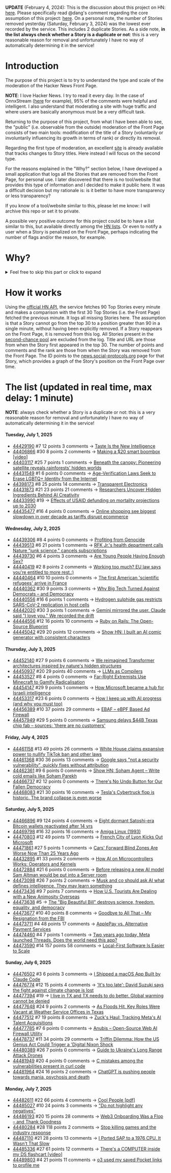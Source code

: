 **UPDATE** (February 4, 2024): This is the discussion about this project on HN: [here](https://news.ycombinator.com/item?id=39230513). Please specifically read @dang's comment regarding the core assumption of this project: [here](https://news.ycombinator.com/item?id=39231537). On a personal note, the number of Stories removed yesterday (Saturday, February 3, 2024) was the lowest ever recorded by the service. This includes 2 duplicate Stories. As a side note, **in the list always check whether a Story is a duplicate or not**: this is a very reasonable reason for removal and unfortunately I have no way of automatically determining it in the service!

# Introduction

The purpose of this project is to try to understand the type and scale of the moderation of the Hacker News Front Page.

**NOTE**: I love Hacker News. I try to read it every day. In the case of OnnxStream ([here](https://news.ycombinator.com/item?id=37752632) for example), 95% of the comments were helpful and intelligent. I also understand that moderating a site with huge traffic and where users are basically anonymous must be a very difficult task.

Returning to the purpose of this project, from what I have been able to see, the "public" (i.e. observable from the outside) moderation of the Front Page consists of two main tools: modification of the title of a Story (voluntarily or involuntarily influencing its growth in terms of rank) or directly its removal.

Regarding the first type of moderation, an excellent [site](https://hackernewstitles.netlify.app/) is already available that tracks changes to Story titles. Here instead I will focus on the second type.

For the reasons explained in the "Why?" section below, I have developed a small application that logs all the Stories that are removed from the Front Page, for personal use. I later discovered that there is no tool/website that provides this type of information and I decided to make it public here. It was a difficult decision but my rationale is: is it better to have more transparency or less transparency?

If you know of a tool/website similar to this, please let me know: I will archive this repo or set it to private.

A possible very positive outcome for this project could be to have a list similar to this, but available directly among the [HN lists](https://news.ycombinator.com/lists). Or even to notify a user when a Story is penalized on the Front Page, perhaps indicating the number of flags and/or the reason, for example.

# Why?

<details>
<summary>Feel free to skip this part or click to expand</summary>

A friend of mine posted two Stories on Hacker News related to OnnxStream (31 days apart), the first related to SDXL Turbo support and the second related to TinyLlama and Mistral 7B support.

In the case of the [first](https://news.ycombinator.com/item?id=38646969), the Story was among the first on the Front Page, until its title was changed from "Stable Diffusion Turbo on a Raspberry Pi Zero 2 generates an image in 29 minutes" to "OnnxStream: Stable Diffusion XL 1.0 Base on a Raspberry Pi Zero 2". This effectively "killed" the Story. One user pointed out that the new title didn't reflect the spirit of the Story (thanks @practice9).

In the case of the [second](https://news.ycombinator.com/item?id=38991145), the Story was in third place on the Front Page, less than an hour after the submission. In this case it was simply removed from the Front Page.

Having discovered this, perplexed, I sent an email to the moderator. @dang, who was very kind and quick in his response, explained to me that the Story had been flagged by users even without being explicitly [flagged], and that he could therefore only hypothesize the causes of the flag. His hypothesis was that (some?) users might be fed up with news related to LLMs.

While I have no reason to doubt Daniel's good faith, it's hard to believe that HN users would be tired of LLM-related news.

So I decided to develop a small console application to determine the frequency of this phenomenon (actually I was also motivated by the prospect of writing some C# code, after more than 2 years of complete abstinence). I subsequently discovered that there were no tools/websites that monitored this specific phenomenon and I therefore decided to make it public here.

</details>

# How it works

Using the [official HN API](https://github.com/HackerNews/API), the service fetches 90 Top Stories every minute and makes a comparison with the first 30 Top Stories (i.e. the Front Page) fetched the previous minute. It logs all missing Stories here. The assumption is that a Story cannot go from the top 30 to a position greater than 90 in a single minute, without having been explicitly removed. If a Story reappears on the Front Page, it is removed from this log. All Stories present in the [second-chance pool](https://news.ycombinator.com/pool) are excluded from the log. Title and URL are those from when the Story first appeared in the top 30. The number of points and comments and the rank are those from when the Story was removed from the Front Page. The ID points to the [news.social-protocols.org](https://news.social-protocols.org) page for that Story, which provides a graph of the Story's position on the Front Page over time.

# The list (updated in real time, max delay: 1 minute)

**NOTE**: always check whether a Story is a duplicate or not: this is a very reasonable reason for removal and unfortunately I have no way of automatically determining it in the service!

#### **Tuesday, July 1, 2025**<!-- HN:44429190:start -->
* [44429190](https://news.social-protocols.org/stats?id=44429190) #7 12 points 3 comments -> [Taste Is the New Intelligence](https://wildbarestepf.substack.com/p/taste-is-the-new-intelligence)<!-- HN:44429190:end --><!-- HN:44406866:start -->
* [44406866](https://news.social-protocols.org/stats?id=44406866) #30 8 points 2 comments -> [Making a $20 smart boombox [video]](https://www.youtube.com/watch?v=P3XCPywlXBI)<!-- HN:44406866:end --><!-- HN:44403117:start -->
* [44403117](https://news.social-protocols.org/stats?id=44403117) #25 7 points 1 comments -> [Beneath the canopy: Pioneering satellite reveals rainforests' hidden worlds](https://www.bbc.co.uk/news/resources/idt-d7353b50-0fea-46ba-8495-ae9e25192cfe)<!-- HN:44403117:end --><!-- HN:44431549:start -->
* [44431549](https://news.social-protocols.org/stats?id=44431549) #1 6 points 0 comments -> [Age-Verification Laws Seek to Erase LGBTQ+ Identity from the Internet](https://msmagazine.com/2025/02/25/lgbtq-abortion-censorship-age-verification-laws/)<!-- HN:44431549:end --><!-- HN:44398173:start -->
* [44398173](https://news.social-protocols.org/stats?id=44398173) #8 25 points 14 comments -> [Transparent Electronics](https://www.are.na/james-hicks/transparent-electronics)<!-- HN:44398173:end --><!-- HN:44431873:start -->
* [44431873](https://news.social-protocols.org/stats?id=44431873) #21 23 points 21 comments -> [Researchers Uncover Hidden Ingredients Behind AI Creativity](https://www.quantamagazine.org/researchers-uncover-hidden-ingredients-behind-ai-creativity-20250630/)<!-- HN:44431873:end --><!-- HN:44433990:start -->
* [44433990](https://news.social-protocols.org/stats?id=44433990) #19 -> [Effects of USAID defunding on mortality projections up to 2030](https://www.thelancet.com/journals/lancet/article/PIIS0140-6736(25)01186-9/fulltext)<!-- HN:44433990:end --><!-- HN:44435477:start -->
* [44435477](https://news.social-protocols.org/stats?id=44435477) #16 4 points 0 comments -> [Online shopping see biggest slowdown in over decade as tariffs disrupt ecommerce](https://www.cnbc.com/2025/07/01/online-retail-sees-biggest-slowdown-in-decade-tariffs-hit-e-commerce.html)<!-- HN:44435477:end -->
#### **Wednesday, July 2, 2025**
<!-- HN:44439306:start -->
* [44439306](https://news.social-protocols.org/stats?id=44439306) #8 4 points 0 comments -> [Profiting from Genocide](https://chrishedges.substack.com/p/profiting-from-genocide)<!-- HN:44439306:end --><!-- HN:44439513:start -->
* [44439513](https://news.social-protocols.org/stats?id=44439513) #6 21 points 1 comments -> [RFK Jr.'s health department calls Nature "junk science," cancels subscriptions](https://arstechnica.com/health/2025/07/rfk-jr-s-health-department-calls-nature-junk-science-cancels-subscriptions/)<!-- HN:44439513:end --><!-- HN:44439730:start -->
* [44439730](https://news.social-protocols.org/stats?id=44439730) #6 4 points 3 comments -> [Are Young People Having Enough Sex?](https://www.newyorker.com/magazine/2025/06/30/the-case-against-the-sexual-revolution-louise-perry-book-review-the-second-coming-carter-sherman)<!-- HN:44439730:end --><!-- HN:44440419:start -->
* [44440419](https://news.social-protocols.org/stats?id=44440419) #2 8 points 2 comments -> [Working too much? EU law says you're entitled to more rest.:)](https://nureti.com/blog/things-you-did-not-know-eu-time-directive/)<!-- HN:44440419:end --><!-- HN:44440464:start -->
* [44440464](https://news.social-protocols.org/stats?id=44440464) #10 10 points 0 comments -> [The first American 'scientific refugees' arrive in France](https://www.politico.eu/article/meet-first-academic-refugees-fleeing-us-france-science-program/)<!-- HN:44440464:end --><!-- HN:44440362:start -->
* [44440362](https://news.social-protocols.org/stats?id=44440362) #30 9 points 3 comments -> [Why Big Tech Turned Against Democrats – and Democracy](https://paulkrugman.substack.com/p/why-big-tech-turned-against-democrats)<!-- HN:44440362:end --><!-- HN:44440556:start -->
* [44440556](https://news.social-protocols.org/stats?id=44440556) #16 6 points 1 comments -> [Hydrogen sulphide gas restricts SARS-CoV-2 replication in host cells](https://iisc.ac.in/hydrogen-sulphide-gas-restricts-sars-cov-2-replication-in-host-cells/)<!-- HN:44440556:end --><!-- HN:44442020:start -->
* [44442020](https://news.social-protocols.org/stats?id=44442020) #30 3 points 1 comments -> [Gemini mirrored the user. Claude said "I love you." We recorded the drift](https://drive.proton.me/urls/QZQ6QN5AVM#xp94MAFlT8gD)<!-- HN:44442020:end --><!-- HN:44444556:start -->
* [44444556](https://news.social-protocols.org/stats?id=44444556) #12 16 points 10 comments -> [Ruby on Rails: The Open-Source Blueprint](https://blog.codeminer42.com/ruby-on-rails-the-open-source-blueprint/)<!-- HN:44444556:end --><!-- HN:44445042:start -->
* [44445042](https://news.social-protocols.org/stats?id=44445042) #29 20 points 12 comments -> [Show HN: I built an AI comic generator with consistent characters](https://www.glimora.ai)<!-- HN:44445042:end -->
#### **Thursday, July 3, 2025**<!-- HN:44452140:start -->
* [44452140](https://news.social-protocols.org/stats?id=44452140) #27 9 points 6 comments -> [We reimagined Transformer architectures inspired by nature's hidden structures](https://ieeexplore.ieee.org/document/10754699)<!-- HN:44452140:end --><!-- HN:44450937:start -->
* [44450937](https://news.social-protocols.org/stats?id=44450937) #20 29 points 40 comments -> [LLMs as Compilers](https://resync-games.com/blog/engineering/llms-as-compiler)<!-- HN:44450937:end --><!-- HN:44453527:start -->
* [44453527](https://news.social-protocols.org/stats?id=44453527) #8 4 points 0 comments -> [Far-Right Extremists Use Minecraft to Gamify Radicalisation](https://gnet-research.org/2025/07/02/playing-with-hate-how-far-right-extremists-use-minecraft-to-gamify-radicalisation/)<!-- HN:44453527:end --><!-- HN:44454147:start -->
* [44454147](https://news.social-protocols.org/stats?id=44454147) #29 9 points 1 comments -> [How Microsoft became a hub for Israeli intelligence](https://thegrayzone.com/2025/05/23/microsoft-hub-israeli-intel/)<!-- HN:44454147:end --><!-- HN:44453317:start -->
* [44453317](https://news.social-protocols.org/stats?id=44453317) #23 6 points 0 comments -> [How I keep up with AI progress (and why you must too)](https://blog.nilenso.com/blog/2025/06/23/how-i-keep-up-with-ai-progress/)<!-- HN:44453317:end --><!-- HN:44456389:start -->
* [44456389](https://news.social-protocols.org/stats?id=44456389) #10 37 points 29 comments -> [EBAF – eBPF Based Ad Firewall](https://github.com/Kazedaa/eBAF)<!-- HN:44456389:end --><!-- HN:44457949:start -->
* [44457949](https://news.social-protocols.org/stats?id=44457949) #29 5 points 0 comments -> [Samsung delays $44B Texas chip fab – sources: 'there are no customers'](https://www.tomshardware.com/tech-industry/semiconductors/samsung-delays-usd44-billion-texas-chip-fab-sources-say-completion-halted-because-there-are-no-customers)<!-- HN:44457949:end -->
#### **Friday, July 4, 2025**
<!-- HN:44461158:start -->
* [44461158](https://news.social-protocols.org/stats?id=44461158) #13 49 points 26 comments -> [White House claims expansive power to nullify TikTok ban and other laws](https://www.nytimes.com/2025/07/03/us/politics/trump-bondi-tiktok-executive-power.html)<!-- HN:44461158:end --><!-- HN:44461368:start -->
* [44461368](https://news.social-protocols.org/stats?id=44461368) #30 36 points 13 comments -> [Google says "not a security vulnerability", quickly fixes without attribution](https://groups.google.com/g/certificate-transparency/c/u8SsXgSFbz4/m/CThyzj-QBAAJ)<!-- HN:44461368:end --><!-- HN:44462361:start -->
* [44462361](https://news.social-protocols.org/stats?id=44462361) #9 6 points 0 comments -> [Show HN: Soham Agent – Write cold emails like Soham Parekh](https://buildthatidea.com/sohamagent/6c604d4f-caac-475f-b489-d568210f905a)<!-- HN:44462361:end --><!-- HN:44466737:start -->
* [44466737](https://news.social-protocols.org/stats?id=44466737) #2 12 points 0 comments -> [There's No Undo Button for Our Fallen Democracy](https://kottke.org/25/07/theres-no-undo-button-for-our-fallen-democracy)<!-- HN:44466737:end --><!-- HN:44468083:start -->
* [44468083](https://news.social-protocols.org/stats?id=44468083) #21 30 points 16 comments -> [Tesla's Cybertruck flop is historic. The brand collapse is even worse](https://www.dailykos.com/stories/2025/7/3/2331384/-Tesla-s-Cybertruck-flop-is-historic-The-brand-collapse-is-even-worse)<!-- HN:44468083:end -->
#### **Saturday, July 5, 2025**
<!-- HN:44466896:start -->
* [44466896](https://news.social-protocols.org/stats?id=44466896) #9 124 points 4 comments -> [Eight dormant Satoshi-era Bitcoin wallets reactivated after 14 yrs](https://twitter.com/WatcherGuru/status/1941167512491864554)<!-- HN:44466896:end --><!-- HN:44469798:start -->
* [44469798](https://news.social-protocols.org/stats?id=44469798) #16 32 points 16 comments -> [Amiga Linux (1993)](https://groups.google.com/g/comp.sys.amiga.emulations/c/xUgrpylQOXk)<!-- HN:44469798:end --><!-- HN:44470803:start -->
* [44470803](https://news.social-protocols.org/stats?id=44470803) #12 49 points 17 comments -> [French City of Lyon Kicks Out Microsoft](https://news.itsfoss.com/french-city-replaces-microsoft/)<!-- HN:44470803:end --><!-- HN:44471861:start -->
* [44471861](https://news.social-protocols.org/stats?id=44471861) #27 5 points 1 comments -> [Cars' Forward Blind Zones Are Worse Now Than 25 Years Ago](https://www.caranddriver.com/news/a65219830/car-blind-zones-study-iihs/)<!-- HN:44471861:end --><!-- HN:44432895:start -->
* [44432895](https://news.social-protocols.org/stats?id=44432895) #1 33 points 2 comments -> [How AI on Microcontrollers Works: Operators and Kernels](https://danielmangum.com/posts/ai-microcontrollers-operators-kernels/)<!-- HN:44432895:end --><!-- HN:44472884:start -->
* [44472884](https://news.social-protocols.org/stats?id=44472884) #21 6 points 0 comments -> [Before releasing a new AI model Sam Altman would be put into a Server room](https://twitter.com/the_yanco/status/1941388896387875282)<!-- HN:44472884:end --><!-- HN:44473098:start -->
* [44473098](https://news.social-protocols.org/stats?id=44473098) #26 7 points 2 comments -> [Musk and co should ask AI what defines intelligence. They may learn something](https://observer.co.uk/news/columnists/article/musk-and-co-should-ask-an-ai-what-defines-intelligence-they-may-learn-something)<!-- HN:44473098:end --><!-- HN:44473436:start -->
* [44473436](https://news.social-protocols.org/stats?id=44473436) #9 7 points 7 comments -> [How U.S. Tourists Are Dealing with a New Animosity Overseas](https://www.wsj.com/lifestyle/travel/american-international-travel-tips-0a70af73)<!-- HN:44473436:end --><!-- HN:44473638:start -->
* [44473638](https://news.social-protocols.org/stats?id=44473638) #5 -> [The "Big Beautiful Bill" destroys science, freedom, equality, and democracy](https://news.immunologic.org/p/rip-america-or-at-least-the-american)<!-- HN:44473638:end --><!-- HN:44473677:start -->
* [44473677](https://news.social-protocols.org/stats?id=44473677) #10 40 points 8 comments -> [Goodbye to All That – My Resignation from the FBI](https://www.lawfaremedia.org/article/goodbye-to-all-that)<!-- HN:44473677:end --><!-- HN:44473711:start -->
* [44473711](https://news.social-protocols.org/stats?id=44473711) #4 48 points 17 comments -> [ApplePay vs. Alternative Payment Services](https://www.taler.net/en/news/2025-05.html)<!-- HN:44473711:end --><!-- HN:44474460:start -->
* [44474460](https://news.social-protocols.org/stats?id=44474460) #4 7 points 1 comments -> [Two years ago today, Meta launched Threads. Does the world need this app?](https://stylestitches.substack.com/p/who-really-needs-threads)<!-- HN:44474460:end --><!-- HN:44473590:start -->
* [44473590](https://news.social-protocols.org/stats?id=44473590) #14 157 points 58 comments -> [Local-First Software Is Easier to Scale](https://elijahpotter.dev/articles/local-first_software_is_easier_to_scale)<!-- HN:44473590:end -->
#### **Sunday, July 6, 2025**
<!-- HN:44476502:start -->
* [44476502](https://news.social-protocols.org/stats?id=44476502) #3 6 points 3 comments -> [I Shipped a macOS App Built by Claude Code](https://www.indragie.com/blog/i-shipped-a-macos-app-built-entirely-by-claude-code)<!-- HN:44476502:end --><!-- HN:44476774:start -->
* [44476774](https://news.social-protocols.org/stats?id=44476774) #12 15 points 4 comments -> ['It's too late': David Suzuki says the fight against climate change is lost](https://www.ipolitics.ca/2025/07/02/its-too-late-david-suzuki-says-the-fight-against-climate-change-is-lost/)<!-- HN:44476774:end --><!-- HN:44477394:start -->
* [44477394](https://news.social-protocols.org/stats?id=44477394) #19 -> [I live in TX and TX needs to do better. Global warming cannot be denied](https://www.cnn.com/2025/07/05/climate/texas-flooding-forecast-response)<!-- HN:44477394:end --><!-- HN:44477648:start -->
* [44477648](https://news.social-protocols.org/stats?id=44477648) #24 9 points 2 comments -> [As Floods Hit, Key Roles Were Vacant at Weather Service Offices in Texas](https://www.nytimes.com/2025/07/05/us/politics/texas-floods-warnings-vacancies.html)<!-- HN:44477648:end --><!-- HN:44477512:start -->
* [44477512](https://news.social-protocols.org/stats?id=44477512) #7 19 points 8 comments -> [Zuck's Haul: Tracking Meta's AI Talent Acquisitions](https://zuckshaul.com)<!-- HN:44477512:end --><!-- HN:44477785:start -->
* [44477785](https://news.social-protocols.org/stats?id=44477785) #7 6 points 0 comments -> [Anubis – Open-Source Web AI Firewall Utility](https://github.com/TecharoHQ/anubis)<!-- HN:44477785:end --><!-- HN:44478737:start -->
* [44478737](https://news.social-protocols.org/stats?id=44478737) #11 34 points 29 comments -> [Triffin Dilemma: How the US Genius Act Could Trigger a 'Digital Nixon Shock](https://www.haebom.dev/archive?tl=en&post=943zqpmqrk14g2wnvy87)<!-- HN:44478737:end --><!-- HN:44480389:start -->
* [44480389](https://news.social-protocols.org/stats?id=44480389) #26 7 points 0 comments -> [Guide to Ukraine's Long Range Attack Drones](http://www.hisutton.com/Ukraine-OWA-UAVs.html)<!-- HN:44480389:end --><!-- HN:44481949:start -->
* [44481949](https://news.social-protocols.org/stats?id=44481949) #20 4 points 0 comments -> [C mistakes among the vulnerabilities present in curl code](https://mastodon.social/@bagder/114806766613678922)<!-- HN:44481949:end --><!-- HN:44481964:start -->
* [44481964](https://news.social-protocols.org/stats?id=44481964) #24 16 points 2 comments -> [ChatGPT is pushing people towards mania, psychosis and death](https://www.the-independent.com/tech/chatgpt-psychosis-ai-therapy-chatbot-b2781202.html)<!-- HN:44481964:end -->
#### **Monday, July 7, 2025**
<!-- HN:44482611:start -->
* [44482611](https://news.social-protocols.org/stats?id=44482611) #22 66 points 4 comments -> [Cool People [pdf]](https://www.apa.org/pubs/journals/releases/xge-xge0001799.pdf)<!-- HN:44482611:end --><!-- HN:44485027:start -->
* [44485027](https://news.social-protocols.org/stats?id=44485027) #10 24 points 3 comments -> ["Do not highlight any negatives"](https://www.google.com/search?q=%22do+not+highlight+any+negatives%22+site%3Aarxiv.org)<!-- HN:44485027:end --><!-- HN:44486193:start -->
* [44486193](https://news.social-protocols.org/stats?id=44486193) #20 15 points 28 comments -> [Web3 Onboarding Was a Flop – and Thank Goodness](https://tomhadley.link/blog/web3-onboarding-flop)<!-- HN:44486193:end --><!-- HN:44480284:start -->
* [44480284](https://news.social-protocols.org/stats?id=44480284) #28 118 points 2 comments -> [Stop killing games and the industry response](https://blog.kronis.dev/blog/stop-killing-games)<!-- HN:44480284:end --><!-- HN:44487110:start -->
* [44487110](https://news.social-protocols.org/stats?id=44487110) #21 28 points 13 comments -> [I Ported SAP to a 1976 CPU. It Wasn't That Slow](https://github.com/oisee/zvdb-z80/blob/master/ZVDB-Z80-ABAP.md)<!-- HN:44487110:end --><!-- HN:44485336:start -->
* [44485336](https://news.social-protocols.org/stats?id=44485336) #27 61 points 12 comments -> [There's a COMPUTER inside my DS flashcart [video]](https://www.youtube.com/watch?v=uq0pJmd7GAA)<!-- HN:44485336:end --><!-- HN:44489803:start -->
* [44489803](https://news.social-protocols.org/stats?id=44489803) #4 21 points 11 comments -> [o3 used my saved Pocket links to profile me](https://noperator.dev/posts/o3-pocket-profile/)<!-- HN:44489803:end -->